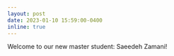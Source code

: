 ```yaml
---
layout: post
date: 2023-01-10 15:59:00-0400
inline: true
---
```


Welcome to our new master student: Saeedeh Zamani!

